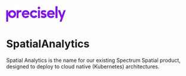 ![Precisely](Precisely_Logo.png "Precisely")

# SpatialAnalytics
Spatial Analytics is the name for our existing Spectrum Spatial product, designed to deploy to cloud native (Kubernetes) architectures.
